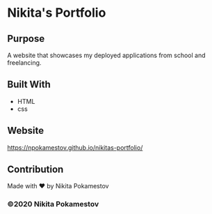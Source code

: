 # Nikita's Portfolio

## Purpose
A website that showcases my deployed applications from school and freelancing.

## Built With
* HTML
* css

## Website
https://npokamestov.github.io/nikitas-portfolio/

## Contribution
Made with ❤️ by Nikita Pokamestov

### ©️2020 Nikita Pokamestov
